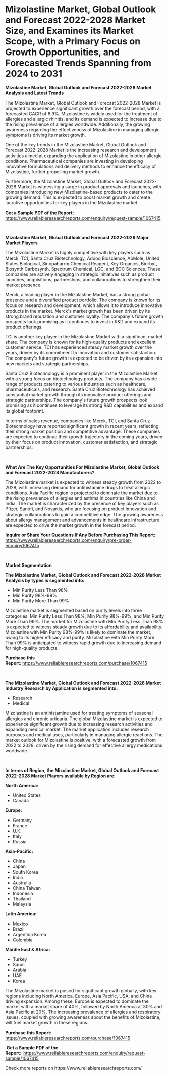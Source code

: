 <p><h1>Mizolastine Market, Global Outlook and Forecast 2022-2028 Market Size, and Examines its Market Scope, with a Primary Focus on Growth Opportunities, and Forecasted Trends Spanning from 2024 to 2031</h1></p><p><strong>Mizolastine Market, Global Outlook and Forecast 2022-2028 Market Analysis and Latest Trends</strong></p>
<p><p>The Mizolastine Market, Global Outlook and Forecast 2022-2028 Market is projected to experience significant growth over the forecast period, with a forecasted CAGR of 6.9%. Mizolastine is widely used for the treatment of allergies and allergic rhinitis, and its demand is expected to increase due to the rising prevalence of allergies worldwide. Additionally, the growing awareness regarding the effectiveness of Mizolastine in managing allergic symptoms is driving its market growth.</p><p>One of the key trends in the Mizolastine Market, Global Outlook and Forecast 2022-2028 Market is the increasing research and development activities aimed at expanding the application of Mizolastine in other allergic conditions. Pharmaceutical companies are investing in developing innovative formulations and delivery methods to enhance the efficacy of Mizolastine, further propelling market growth.</p><p>Furthermore, the Mizolastine Market, Global Outlook and Forecast 2022-2028 Market is witnessing a surge in product approvals and launches, with companies introducing new Mizolastine-based products to cater to the growing demand. This is expected to boost market growth and create lucrative opportunities for key players in the Mizolastine market.</p></p>
<p><strong>Get a Sample PDF of the Report:&nbsp;</strong> <a href="https://www.reliableresearchreports.com/enquiry/request-sample/1067415">https://www.reliableresearchreports.com/enquiry/request-sample/1067415</a></p>
<p>&nbsp;</p>
<p><strong>Mizolastine Market, Global Outlook and Forecast 2022-2028 Major Market Players</strong></p>
<p><p>The Mizolastine Market is highly competitive with key players such as Merck, TCI, Santa Cruz Biotechnology, Adooq Bioscience, AbMole, United States Biological, Sinopaharrm Chemical Reagent, Key Organics, Biorbyt, Biosynth Carbosynth, Spectrum Chemical, LGC, and BOC Sciences. These companies are actively engaging in strategic initiatives such as product launches, acquisitions, partnerships, and collaborations to strengthen their market presence.</p><p>Merck, a leading player in the Mizolastine Market, has a strong global presence and a diversified product portfolio. The company is known for its focus on research and development, which allows it to introduce innovative products in the market. Merck's market growth has been driven by its strong brand reputation and customer loyalty. The company's future growth prospects look promising as it continues to invest in R&D and expand its product offerings.</p><p>TCI is another key player in the Mizolastine Market with a significant market share. The company is known for its high-quality products and excellent customer service. TCI has experienced steady market growth over the years, driven by its commitment to innovation and customer satisfaction. The company's future growth is expected to be driven by its expansion into new markets and strategic partnerships.</p><p>Santa Cruz Biotechnology is a prominent player in the Mizolastine Market with a strong focus on biotechnology products. The company has a wide range of products catering to various industries such as healthcare, pharmaceuticals, and research. Santa Cruz Biotechnology has achieved substantial market growth through its innovative product offerings and strategic partnerships. The company's future growth prospects look promising as it continues to leverage its strong R&D capabilities and expand its global footprint.</p><p>In terms of sales revenue, companies like Merck, TCI, and Santa Cruz Biotechnology have reported significant growth in recent years, reflecting their strong market position and competitive advantage. These companies are expected to continue their growth trajectory in the coming years, driven by their focus on product innovation, customer satisfaction, and strategic partnerships.</p></p>
<p>&nbsp;</p>
<p><strong>What Are The Key Opportunities For Mizolastine Market, Global Outlook and Forecast 2022-2028 Manufacturers?</strong></p>
<p><p>The Mizolastine market is expected to witness steady growth from 2022 to 2028, with increasing demand for antihistamine drugs to treat allergic conditions. Asia Pacific region is projected to dominate the market due to the rising prevalence of allergies and asthma in countries like China and India. The market is characterized by the presence of key players such as Pfizer, Sanofi, and Novartis, who are focusing on product innovation and strategic collaborations to gain a competitive edge. The growing awareness about allergy management and advancements in healthcare infrastructure are expected to drive the market growth in the forecast period.</p></p>
<p><strong>Inquire or Share Your Questions If Any Before Purchasing This Report:</strong> <a href="https://www.reliableresearchreports.com/enquiry/pre-order-enquiry/1067415">https://www.reliableresearchreports.com/enquiry/pre-order-enquiry/1067415</a></p>
<p>&nbsp;</p>
<p><strong>Market Segmentation</strong></p>
<p><strong>The Mizolastine Market, Global Outlook and Forecast 2022-2028 Market Analysis by types is segmented into:</strong></p>
<p><ul><li>Min Purity Less Than 98%</li><li>Min Purity 98%-99%</li><li>Min Purity More Than 99%</li></ul></p>
<p><p>Mizolastine market is segmented based on purity levels into three categories: Min Purity Less Than 98%, Min Purity 98%-99%, and Min Purity More Than 99%. The market for Mizolastine with Min Purity Less Than 98% is expected to witness steady growth due to its affordability and availability. Mizolastine with Min Purity 98%-99% is likely to dominate the market, owing to its higher efficacy and purity. Mizolastine with Min Purity More Than 99% is anticipated to witness rapid growth due to increasing demand for high-quality products.</p></p>
<p><strong>Purchase this Report:&nbsp;</strong><a href="https://www.reliableresearchreports.com/purchase/1067415">https://www.reliableresearchreports.com/purchase/1067415</a></p>
<p>&nbsp;</p>
<p><strong>The Mizolastine Market, Global Outlook and Forecast 2022-2028 Market Industry Research by Application is segmented into:</strong></p>
<p><ul><li>Research</li><li>Medical</li></ul></p>
<p><p>Mizolastine is an antihistamine used for treating symptoms of seasonal allergies and chronic urticaria. The global Mizolastine market is expected to experience significant growth due to increasing research activities and expanding medical market. The market application includes research purposes and medical uses, particularly in managing allergic reactions. The market outlook for Mizolastine is positive, with a forecasted growth from 2022 to 2028, driven by the rising demand for effective allergy medications worldwide.</p></p>
<p>&nbsp;</p>
<p><strong>In terms of Region, the Mizolastine Market, Global Outlook and Forecast 2022-2028 Market Players available by Region are:</strong></p>
<p>
    <p> <strong> North America: </strong>
        <ul>
            <li>United States</li>
            <li>Canada</li>
        </ul>
        </p> 
    <p> <strong> Europe: </strong>
        <ul>
            <li>Germany</li>
            <li>France</li>
            <li>U.K.</li>
            <li>Italy</li>
            <li>Russia</li>
        </ul>
        </p> 
    <p> <strong> Asia-Pacific: </strong>
        <ul>
            <li>China</li>
            <li>Japan</li>
            <li>South Korea</li>
            <li>India</li>
            <li>Australia</li>
            <li>China Taiwan</li>
            <li>Indonesia</li>
            <li>Thailand</li>
            <li>Malaysia</li>
        </ul>
        </p> 
    <p> <strong> Latin America: </strong>
        <ul>
            <li>Mexico</li>
            <li>Brazil</li>
            <li>Argentina Korea</li>
            <li>Colombia</li>
        </ul>
        </p> 
    <p> <strong> Middle East & Africa: </strong>
        <ul>
            <li>Turkey</li>
            <li>Saudi</li>
            <li>Arabia</li>
            <li>UAE</li>
            <li>Korea</li>
        </ul>
    </p>
    </p>
<p><p>The Mizolastine market is poised for significant growth globally, with key regions including North America, Europe, Asia Pacific, USA, and China driving expansion. Among these, Europe is expected to dominate the market with a market share of 40%, followed by North America at 30% and Asia Pacific at 20%. The increasing prevalence of allergies and respiratory issues, coupled with growing awareness about the benefits of Mizolastine, will fuel market growth in these regions.</p></p>
<p><strong>Purchase this Report: </strong><a href="https://www.reliableresearchreports.com/purchase/1067415">https://www.reliableresearchreports.com/purchase/1067415</a></p>
<p>&nbsp;<strong>Get a Sample PDF of the Report:&nbsp;&nbsp;</strong><a href="https://www.reliableresearchreports.com/enquiry/request-sample/1067415">https://www.reliableresearchreports.com/enquiry/request-sample/1067415</a></p>
<p><strong></strong></p>
<p>Check more reports on https://www.reliableresearchreports.com/</p>